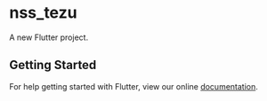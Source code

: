 # nss_tezu

A new Flutter project.

## Getting Started

For help getting started with Flutter, view our online
[documentation](https://flutter.io/).
